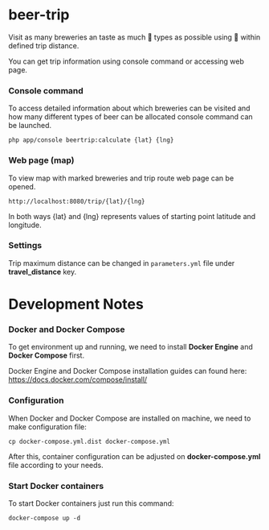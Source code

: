 # beer-trip
Visit as many breweries an taste as much :beer: types as possible using 
:helicopter: within defined trip distance.

You can get trip information using console command or accessing web page.

### Console command

To access detailed information about which breweries can be visited and how many 
different types of beer can be allocated console command can be launched.

```
php app/console beertrip:calculate {lat} {lng}
```

### Web page (map)

To view map with marked breweries and trip route web page can be opened.

```
http://localhost:8080/trip/{lat}/{lng}
```

In both ways {lat} and {lng} represents values of starting point latitude and longitude.

### Settings

Trip maximum distance can be changed in `parameters.yml` file under **travel_distance** key.

# Development Notes

### Docker and Docker Compose

To get environment up and running, we need to install **Docker Engine** and **Docker Compose** first.

Docker Engine and Docker Compose installation guides can found here: https://docs.docker.com/compose/install/

### Configuration

When Docker and Docker Compose are installed on machine, we need to make configuration file:

```
cp docker-compose.yml.dist docker-compose.yml
```

After this, container configuration can be adjusted on **docker-compose.yml** file according to your needs.

### Start Docker containers

To start Docker containers just run this command:

```
docker-compose up -d
```
